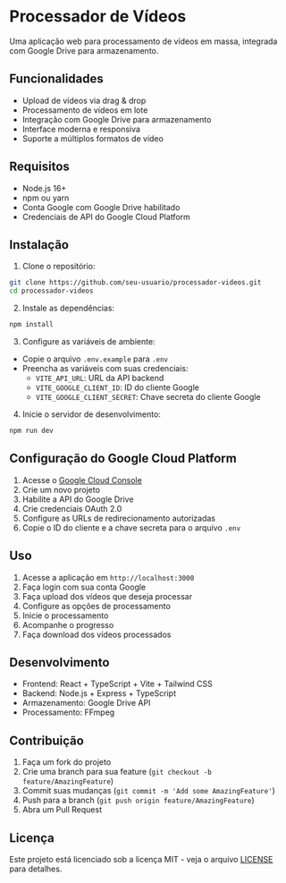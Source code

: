 # Processador de Vídeos

Uma aplicação web para processamento de vídeos em massa, integrada com Google Drive para armazenamento.

## Funcionalidades

- Upload de vídeos via drag & drop
- Processamento de vídeos em lote
- Integração com Google Drive para armazenamento
- Interface moderna e responsiva
- Suporte a múltiplos formatos de vídeo

## Requisitos

- Node.js 16+
- npm ou yarn
- Conta Google com Google Drive habilitado
- Credenciais de API do Google Cloud Platform

## Instalação

1. Clone o repositório:
```bash
git clone https://github.com/seu-usuario/processador-videos.git
cd processador-videos
```

2. Instale as dependências:
```bash
npm install
```

3. Configure as variáveis de ambiente:
- Copie o arquivo `.env.example` para `.env`
- Preencha as variáveis com suas credenciais:
  - `VITE_API_URL`: URL da API backend
  - `VITE_GOOGLE_CLIENT_ID`: ID do cliente Google
  - `VITE_GOOGLE_CLIENT_SECRET`: Chave secreta do cliente Google

4. Inicie o servidor de desenvolvimento:
```bash
npm run dev
```

## Configuração do Google Cloud Platform

1. Acesse o [Google Cloud Console](https://console.cloud.google.com)
2. Crie um novo projeto
3. Habilite a API do Google Drive
4. Crie credenciais OAuth 2.0
5. Configure as URLs de redirecionamento autorizadas
6. Copie o ID do cliente e a chave secreta para o arquivo `.env`

## Uso

1. Acesse a aplicação em `http://localhost:3000`
2. Faça login com sua conta Google
3. Faça upload dos vídeos que deseja processar
4. Configure as opções de processamento
5. Inicie o processamento
6. Acompanhe o progresso
7. Faça download dos vídeos processados

## Desenvolvimento

- Frontend: React + TypeScript + Vite + Tailwind CSS
- Backend: Node.js + Express + TypeScript
- Armazenamento: Google Drive API
- Processamento: FFmpeg

## Contribuição

1. Faça um fork do projeto
2. Crie uma branch para sua feature (`git checkout -b feature/AmazingFeature`)
3. Commit suas mudanças (`git commit -m 'Add some AmazingFeature'`)
4. Push para a branch (`git push origin feature/AmazingFeature`)
5. Abra um Pull Request

## Licença

Este projeto está licenciado sob a licença MIT - veja o arquivo [LICENSE](LICENSE) para detalhes. 